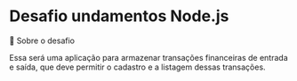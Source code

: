 # Desafio undamentos Node.js

📃 Sobre o desafio

Essa será uma aplicação para armazenar transações financeiras de entrada e saída, que deve permitir o cadastro e a listagem dessas transações.
